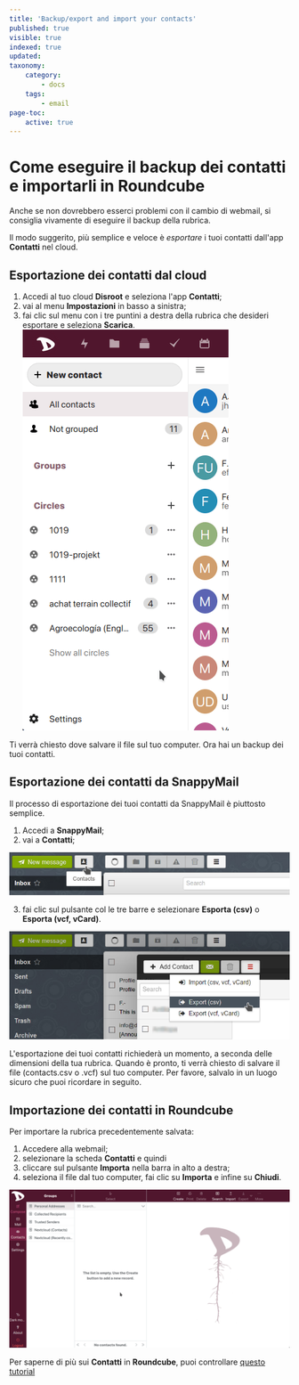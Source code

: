 ```yaml
---
title: 'Backup/export and import your contacts'
published: true
visible: true
indexed: true
updated:
taxonomy:
    category:
        - docs
    tags:
        - email
page-toc:
    active: true
---
```


# Come eseguire il backup dei contatti e importarli in Roundcube

Anche se non dovrebbero esserci problemi con il cambio di webmail, si consiglia vivamente di eseguire il backup della rubrica.

Il modo suggerito, più semplice e veloce è _esportare_ i tuoi contatti dall'app **Contatti** nel cloud.

## Esportazione dei contatti dal cloud
1. Accedi al tuo cloud **Disroot** e seleziona l'app **Contatti**;
2. vai al menu **Impostazioni** in basso a sinistra;
3. fai clic sul menu con i tre puntini a destra della rubrica che desideri esportare e seleziona **Scarica**.
  ![](en/contacts_export.gif)

Ti verrà chiesto dove salvare il file sul tuo computer. Ora hai un backup dei tuoi contatti.

## Esportazione dei contatti da SnappyMail
Il processo di esportazione dei tuoi contatti da SnappyMail è piuttosto semplice.

1. Accedi a **SnappyMail**;
2. vai a **Contatti**;

  ![](en/contacts.png)

3. fai clic sul pulsante col le tre barre e selezionare **Esporta (csv)** o **Esporta (vcf, vCard)**.

  ![](en/export.png)

L'esportazione dei tuoi contatti richiederà un momento, a seconda delle dimensioni della tua rubrica. Quando è pronto, ti verrà chiesto di salvare il file (contacts.csv o .vcf) sul tuo computer. Per favore, salvalo in un luogo sicuro che puoi ricordare in seguito.

## Importazione dei contatti in Roundcube
Per importare la rubrica precedentemente salvata:

1. Accedere alla webmail;
2. selezionare la scheda **Contatti** e quindi
3. cliccare sul pulsante **Importa** nella barra in alto a destra;
4. seleziona il file dal tuo computer, fai clic su **Importa** e infine su **Chiudi**.

  ![](../../01.Roundcube/04.contacts/en/rc_import.gif)

Per saperne di più sui **Contatti** in **Roundcube**, puoi controllare [questo tutorial](../../01.Roundcube/04.contacts/)
